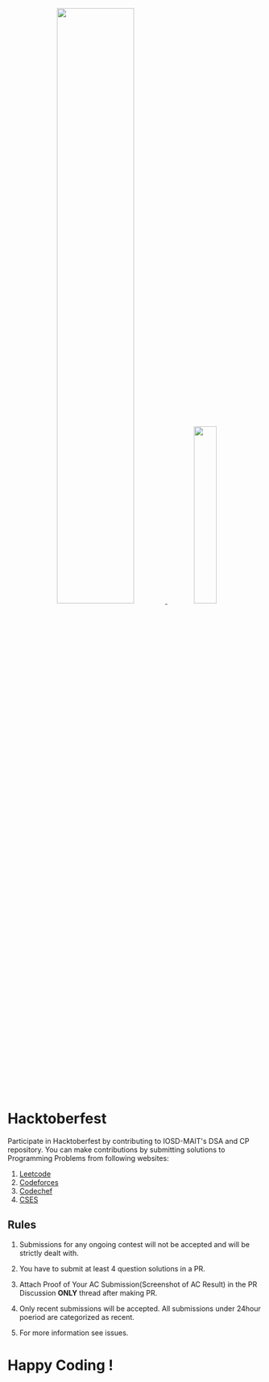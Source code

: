 <p align="center">
    <a href="https://mait.iosd.tech/">
        <img src="https://lh3.googleusercontent.com/GEphCrGCJGKsmEABQf110HAen4Tk07Pr3YZPwovJBZeWnswL2RI3mJHoCkeq2_uERVKIvZPU2l9CCSoydhLbJz1OL2mwibdpbjrr-VaX2yQAW5Up2nF-U04up722yU2T6xT-iLo-A-bCrCy_ITHtx5gy1l4CrkBiB-i8HlxTpwE6bAzXxdjlAubILDuVae92Di9-UT_7yym1Qwo32783PUpKgm96zdSmVdmJk35juZj1Nh4ZxUl41IX9M3yDVERHpmwsGt_Itua9Gx2lbV8_iEB9Xf96O09fjkY5GW4Edta64TJbMJpdglG1y_0mCzjIwQziecKHH1P4338eveZ__cM4RjXmFWK2I_bemDOQrd4iO57BZl4lb-40rvBUArV4GABearnyS0UJokyGfbbrlyzpA6SHiXPtMn0wofuSpf2gjoF4_lziu0V9ORRgZtVC7gpWIk9-X9hfcOZJjYRS0AtPdQzeuPPy4aFN2IOj_PvSiUYDoe8TX3CoPhX_qNE8k1QZ0YhH74zuEVMK47Mf0jG5LKUZSWkDMG0BFv-zNLleQniASPEI25VzUpg5f1iA4ZIvLWpf6CJ0ykzl6jx620kjhXrM8u4Z-4OIyukFGxsNEpGMDlr6azDEkrNs6Dpu6i73ZJAV0J08sZZO3NHEXkI2-fMErkQ5wb_qjL8LKYlP62TjPhqtlc5grx8djA=w960-h289-no?authuser=1" width="55%">
    </a>
    <a href="https://hacktoberfest.digitalocean.com/">
        <img src="https://hacktoberfest.digitalocean.com/assets/HF-full-logo-b05d5eb32b3f3ecc9b2240526104cf4da3187b8b61963dd9042fdc2536e4a76c.svg" width="30%">
    </a>
</p>

# Hacktoberfest

Participate in Hacktoberfest by contributing to IOSD-MAIT's DSA and CP repository.
You can make contributions by submitting solutions to Programming Problems from following websites:

1. [Leetcode](https://leetcode.com/)
2. [Codeforces](http://codeforces.com/)
3. [Codechef](https://www.codechef.com/)
4. [CSES](https://cses.fi/)

## Rules

1. Submissions for any ongoing contest will not be accepted and will be strictly dealt with.

2. You have to submit at least 4 question solutions in a PR.

3. Attach Proof of Your AC Submission(Screenshot of AC Result) in the PR Discussion **ONLY** thread after making PR.

4. Only recent submissions will be accepted. All submissions under 24hour poeriod are categorized as recent.

5. For more information see issues.

# Happy Coding !
